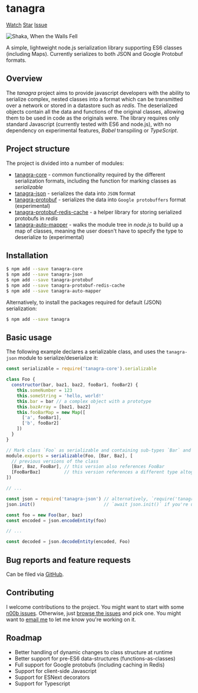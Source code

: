 <script async defer src="https://buttons.github.io/buttons.js"></script>

# tanagra

<a class="github-button"
   href="https://github.com/lukedawilson/tanagra/subscription"
   data-icon="octicon-eye"
   aria-label="Watch lukedawilson/tanagra on GitHub">Watch</a>
<a class="github-button"
   href="https://github.com/lukedawilson/tanagra"
   data-icon="octicon-star"
   aria-label="Star lukedawilson/tanagra on GitHub">Star</a>
<a class="github-button"
   href="https://github.com/lukedawilson/tanagra/issues"
   data-icon="octicon-issue-opened"
   aria-label="Issue lukedawilson/tanagra on GitHub">Issue</a>

![Shaka, When the Walls Fell](https://i.imgur.com/ejkP6Rvm.jpg)

A simple, lightweight node.js serialization library supporting ES6 classes (including Maps).
Currently serializes to both JSON and Google Protobuf formats.

## Overview

The _tanagra_ project aims to provide javascript developers with the ability to serialize complex,
nested classes into a format which can be transmitted over a network or stored in a
datastore such as _redis_. The deserialized objects contain all the data and functions of
the original classes, allowing them to be used in code as the originals were. The library requires
only standard Javascript (currently tested with ES6 and node.js), with no dependency on experimental
features, _Babel_ transpiling or _TypeScript_.

## Project structure

The project is divided into a number of modules:

- [tanagra-core](module-tanagra-core.html) - common functionality required by the different serialization formats,
  including the function for marking classes as _serializable_
- [tanagra-json](module-tanagra-json.html) - serializes the data into `JSON` format
- [tanagra-protobuf](module-tanagra-protobuf.html) - serializes the data into `Google protobuffers` format (experimental)
- [tanagra-protobuf-redis-cache](module-tanagra-protobuf-redis-cache.html) - a helper library for storing serialized protobufs in _redis_
- [tanagra-auto-mapper](module-tanagra-auto-mapper.html) - walks the module tree in _node.js_ to build up a map of classes,
  meaning the user doesn't have to specify the type to deserialize to (experimental)

## Installation

```bash
$ npm add --save tanagra-core
$ npm add --save tanagra-json
$ npm add --save tanagra-protobuf
$ npm add --save tanagra-protobuf-redis-cache
$ npm add --save tanagra-auto-mapper
```

Alternatively, to install the packages required for default (JSON) serialization:

```bash
$ npm add --save tanagra
```

## Basic usage

The following example declares a serializable class, and uses the `tanagra-json` module
to serialize/deserialize it:

```javascript
const serializable = require('tanagra-core').serializable

class Foo {
  constructor(bar, baz1, baz2, fooBar1, fooBar2) {
    this.someNumber = 123
    this.someString = 'hello, world!'
    this.bar = bar // a complex object with a prototype
    this.bazArray = [baz1, baz2]
    this.fooBarMap = new Map([
      ['a', fooBar1],
      ['b', fooBar2]
    ])
  }
}

// Mark class `Foo` as serializable and containing sub-types `Bar` and `Baz`
module.exports = serializable(Foo, [Bar, Baz], [
  // previous versions of the class
  [Bar, Baz, FooBar], // this version also references FooBar
  [FooBarBaz]         // this version references a different type altogether, FooBarBaz
])

// ...

const json = require('tanagra-json') // alternatively, `require('tanagra-protobuf')`
json.init()                          // `await json.init()` if you're using `tanagra-protobuf`

const foo = new Foo(bar, baz)
const encoded = json.encodeEntity(foo)

// ...

const decoded = json.decodeEntity(encoded, Foo)

```

## Bug reports and feature requests

Can be filed via [GitHub](https://github.com/lukedawilson/tanagra/issues/new/choose).

## Contributing

I welcome contributions to the project. You might want to start with some
[n00b issues](https://github.com/lukedawilson/tanagra/labels/good%20first%20issue).
Otherwise, just [browse the issues](https://github.com/lukedawilson/tanagra/issues) and pick one.
You might want to [email me](mailto:luke.d.a.wilson@gmail.com) to let me know you're working on it.

## Roadmap

- Better handling of dynamic changes to class structure at runtime
- Better support for pre-ES6 data-structures (functions-as-classes)
- Full support for Google protobufs (including caching in Redis)
- Support for client-side Javascript
- Support for ESNext decorators
- Support for Typescript
